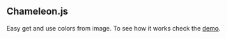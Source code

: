 ## Chameleon.js

Easy get and use colors from image. To see how it works check the [demo](https://vadimfedorov.ru/lab/chameleon-js).